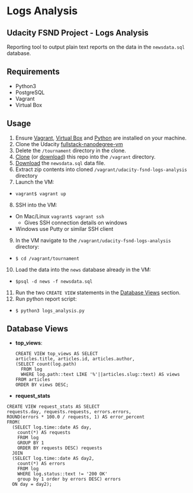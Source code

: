 # Logs Analysis
Udacity FSND Project - Logs Analysis
---------------------
Reporting tool to output plain text reports on the data in the `newsdata.sql` database.

## Requirements
* Python3
* PostgreSQL
* Vagrant
* Virtual Box

## Usage
1. Ensure [Vagrant](https://www.vagrantup.com/), [Virtual Box](https://www.virtualbox.org/) and [Python](https://www.python.org/) are installed on your machine.
2. Clone the Udacity [fullstack-nanodegree-vm](https://github.com/udacity/fullstack-nanodegree-vm)
3. Delete the `/tournament` directory in the clone.
4. [Clone](https://github.com/Jormangandur/udacity-fsnd-logs-analysis.git) (or [download](https://github.com/Jormangandur/udacity-fsnd-logs-analysis/archive/master.zip)) this repo into the `/vagrant` directory.
5. [Download](https://d17h27t6h515a5.cloudfront.net/topher/2016/August/57b5f748_newsdata/newsdata.zip) the `newsdata.sql` data file.
6. Extract zip contents into cloned `/vagrant/udacity-fsnd-logs-analysis` directory
7. Launch the VM:
  * `vagrant$ vagrant up`
8. SSH into the VM:
  * On Mac/Linux `vagrant$ vagrant ssh`
    * Gives SSH connection details on windows
  * Windows use Putty or similar SSH client
9. In the VM navigate to the `/vagrant/udacity-fsnd-logs-analysis` directory:
  * `$ cd /vagrant/tournament`
10. Load the data into the `news` database already in the VM:
  * `$psql -d news -f newsdata.sql`
11. Run the two `CREATE VIEW` statements in the [Database Views](#database-views) section.
12. Run python report script:
  * `$ python3 logs_analysis.py`

## Database Views
* **top_views**:
  ```
  CREATE VIEW top_views AS SELECT
  articles.title, articles.id, articles.author,
  (SELECT count(log.path)
    FROM log
    WHERE log.path::text LIKE '%'||articles.slug::text) AS views
  FROM articles
  ORDER BY views DESC;
  ```
* **request_stats**
```
CREATE VIEW request_stats AS SELECT
requests.day, requests.requests, errors.errors,
ROUND(errors * 100.0 / requests, 1) AS error_percent
FROM(
  (SELECT log.time::date AS day,
    count(*) AS requests
    FROM log
    GROUP BY 1
    ORDER BY requests DESC) requests
  JOIN
  (SELECT log.time::date AS day2,
    count(*) AS errors
    FROM log
    WHERE log.status::text != '200 OK'
    group by 1 order by errors DESC) errors
  ON day = day2);
```
